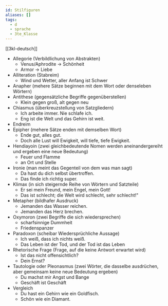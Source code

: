 ```yaml
---
id: Stilfiguren
aliases: []
tags:
  - d
  - sprache
  - 3te_Klasse
---
```

[[3kl-deutsch]]
- Allegorie (Verbildlichung von Abstrakten)
	- Venus/Aphrodite → Schönheit
	- Armor → Liebe 
- Alliteration (Stabreim)
	- Wind und Wetter, aller Anfang ist Schwer
- Anapher (mehere Sätze beginnen mit dem Wort oder denseleben Wörtern)
- Antithese (gegensätzliche Begriffe gegenüberstellen)
	- Klein gegen groß, alt gegen neu
- Chiasmus (überkreuzstellung von Satzgliedern)
	- Ich arbeite immer. Nie schlafe ich.
	- Eng ist die Welt und das Gehirn ist weit.
- Endreim
- Epipher (mehere Sätze enden mit demselben Wort)
	- Ende gut, alles gut.
	- Doch alle Lust will Ewigkeit, will tiefe, tiefe Ewigkeit.
- Hendiayoin (zwei gleichbedeutende Nomen werden aneinandergereiht und ergeben eine neue Bedeutung)
	- Feuer und Flamme
	- an Ort und Stelle 
- Ironie (man meint das Gegenteil von dem was man sagt)
	- Da hast du dich selbst übertroffen.
	- Das finde ich richtig super. 
- Klimax (in sich steigernde Reihe von Wörtern und Satzteile)
	- Er sei mein Freund, mein Engel, mein Gott!
	- Das ist schlecht; die Welt wird schlecht, sehr schlecht!"
- Metapher (bildhafer Ausdruck)
	- Jemanden das Wasser reichen.
	- Jemanden das Herz brechen.
- Oxymoron (zwei Begriffe die sich wiedersprechen)
	 - scharfsinnige Dummheit
	 - Friedenspanzer
- Paradoxon (scheibar Wiedersprüchliche Aussage)
	- Ich weiß, dass ich nichts weiß.
	- Das Leben ist der Tod, und der Tod ist das Leben
- Rhetorische Frage (Frage, auf die keine Antwort erwartet wird)
	- Ist das nicht offensichtlich?
	- Dein Ernst?
- Tautologie oder Pleonasmus (zwei Wörter, die dasselbe ausdrüchen, aber gemeinsam keine neue Bedeutung ergeben)
	- Du machst mir Angst und Bange
	- Geschäft ist Geschäft
- Vergleich
	- Du hast ein Gehirn wie ein Goldfisch.
	- Schön wie ein Diamant.

